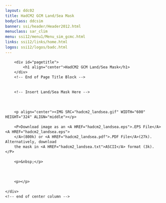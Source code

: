 ```yaml
---
layout: ddc02
title: HadCM2 GCM Land/Sea Mask
bodyclass: ddcsim
banner: ssi/header/Header2012.html
menuclass: sar_clim
menu: ssi12/menu1/Menu_sim_gcmc.html
links: ssi12/links/home.html
logos: ssi12/logos/badc.html
---
```

 		<div id="pagetitle">
 			<h1 align="center">HadCM2 GCM Land/Sea Mask</h1>
 		</div>
 		<!-- End of Page Title Block -->
 
 
 		<!-- Insert Land/Sea Mask Here -->
 
 		
 		
 		<p align="center"><IMG SRC="hadcm2_landsea.gif" WIDTH="600" HEIGHT="324" ALIGN="middle"></p>
 		
 		<P>Download image as an <A HREF="hadcm2_landsea.eps">.EPS File</A><A HREF="hadcm2_landsea.eps">
 		</A>(800k) or <A HREF="hadcm2_landsea.pdf">.PDF File</A>(27k).  Alternatively, download
 		the mask in <A HREF="hadcm2_landsea.txt">ASCII</A> format (3k).</P>
 
 		<p>&nbsp;</p>
 
 
 		
 		<p></p>
 		
 	</div>
 	<!-- end of center column -->
